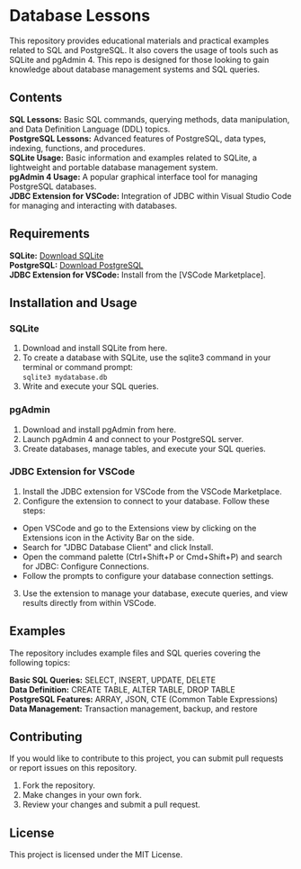 # Database Lessons
This repository provides educational materials and practical examples related to SQL and PostgreSQL. It also covers the usage of tools such as SQLite and pgAdmin 4. This repo is designed for those looking to gain knowledge about database management systems and SQL queries.

## Contents
**SQL Lessons:** Basic SQL commands, querying methods, data manipulation, and Data Definition Language (DDL) topics. <br>
**PostgreSQL Lessons:** Advanced features of PostgreSQL, data types, indexing, functions, and procedures. <br>
**SQLite Usage:** Basic information and examples related to SQLite, a lightweight and portable database management system. <br>
**pgAdmin 4 Usage:** A popular graphical interface tool for managing PostgreSQL databases. <br>
**JDBC Extension for VSCode:** Integration of JDBC within Visual Studio Code for managing and interacting with databases.

## Requirements
**SQLite:** [Download SQLite](https://sqlitebrowser.org/dl/) <br>
**PostgreSQL:** [Download PostgreSQL](https://www.enterprisedb.com/downloads/postgres-postgresql-downloads) <br>
**JDBC Extension for VSCode:** Install from the [VSCode Marketplace].

## Installation and Usage
### SQLite
1. Download and install SQLite from here.
2. To create a database with SQLite, use the sqlite3 command in your terminal or command prompt: <br>
  ```sqlite3 mydatabase.db```
3. Write and execute your SQL queries.

### pgAdmin
1. Download and install pgAdmin from here.
2. Launch pgAdmin 4 and connect to your PostgreSQL server.
3. Create databases, manage tables, and execute your SQL queries.

### JDBC Extension for VSCode
1. Install the JDBC extension for VSCode from the VSCode Marketplace.
2. Configure the extension to connect to your database. Follow these steps:
  + Open VSCode and go to the Extensions view by clicking on the Extensions icon in the Activity Bar on the side.
  + Search for "JDBC Database Client" and click Install.
  + Open the command palette (Ctrl+Shift+P or Cmd+Shift+P) and search for JDBC: Configure Connections.
  + Follow the prompts to configure your database connection settings.
3. Use the extension to manage your database, execute queries, and view results directly from within VSCode.

## Examples
The repository includes example files and SQL queries covering the following topics:

**Basic SQL Queries:** SELECT, INSERT, UPDATE, DELETE <br>
**Data Definition:** CREATE TABLE, ALTER TABLE, DROP TABLE <br>
**PostgreSQL Features:** ARRAY, JSON, CTE (Common Table Expressions) <br>
**Data Management:** Transaction management, backup, and restore <br>

## Contributing
If you would like to contribute to this project, you can submit pull requests or report issues on this repository.

1. Fork the repository.
2. Make changes in your own fork.
3. Review your changes and submit a pull request.

## License
This project is licensed under the MIT License.

